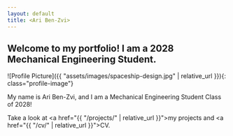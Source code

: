 ```yaml
---
layout: default
title: <Ari Ben-Zvi>
---
```


## Welcome to my portfolio! I am a 2028 Mechanical Engineering Student.


![Profile Picture]({{ "assets/images/spaceship-design.jpg" | relative_url }}){: class="profile-image"}

 
My name is Ari Ben-Zvi, and I am a Mechanical Engineering Student Class of 2028!

Take a look at <a href="{{ "/projects/" | relative_url }}">my projects</a> and <a href="{{ "/cv/" | relative_url }}">CV</a>.
